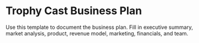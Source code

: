 # Trophy Cast Business Plan

Use this template to document the business plan. Fill in executive summary, market analysis, product, revenue model, marketing, financials, and team.
